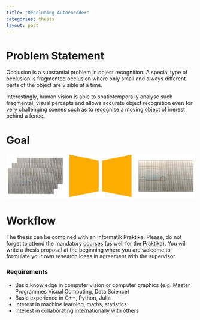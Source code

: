 ```yaml
---
title: "Deocluding Autoencoder"
categories: thesis
layout: post
---
```


# Problem Statement
Occlusion is a substantial problem in object recognition. A special type of occlusion is fragmented occlusion where only small and always different parts of the object are visible at a time.

Interestingly, human vision is able to spatiotemporally analyse such fragmental, visual percepts and allows accurate object recognition even for very challenging scenes such as to recognise a moving object of inerest behind a fence.

# Goal

![architecture](/assets/images/test.png)


# Workflow
The thesis can be combined with an Informatik Praktika. Please, do not forget to attend the mandatory <a href="https://cvl.tuwien.ac.at/teaching/diplomarbeiten/allgemeine-hinweise-zu-masterarbeiten/">courses</a> (as well for the <a href="https://cvl.tuwien.ac.at/teaching/informatik-praktika/allgemeine-hinweise-zu-bachelorarbeiten-und-praktikas/">Praktika</a>). You will write a thesis proposal at the beginning where you are welcome to formulate your own research ideas in agreement with the supervisor.
<h3>Requirements</h3>
<ul>
 	<li>Basic knowledge in computer vision or computer graphics (e.g. Master Programmes Visual Computing, Data Science)</li>
 	<li>Basic experience in C++, Python, Julia</li>
 	<li>Interest in machine learning, maths, statistics</li>
 	<li>Interest in collaborating internationally with others</li>
</ul>
